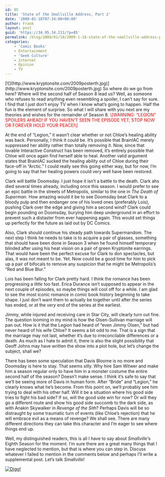 ```yaml
---
id: 85
title: 'State of the Smallville Address, Part 2'
date: '2009-01-18T07:34:00+00:00'
author: Frank
layout: post
guid: 'https://34.95.34.211/?p=85'
permalink: /blog/2009/01/18/2009-1-18-state-of-the-smallville-address-part-2-html/
categories:
    - 'Comic Books'
    - Entertainment
    - 'Geek Culture'
    - Internet
    - Opinion
    - TV
---
```


<div src="v5">[![](http://www.kryptonsite.com/2009posterth.jpg)](http://www.kryptonsite.com/2009posterth.jpg)  
So where do we go from here? Where will the second half of Season 8 lead us? Well, as someone who refuses to read anything even resembling a spoiler, I can’t say for sure. I find that I just don’t enjoy TV when I know what’s going to happen. Half the fun is the element of surprise. So what I will share with you next are my theories and wishes for the remainder of Season 8. <span style="color: rgb(255, 0, 0);">\[WARNING: “LEGION” SPOILERS AHEAD! IF YOU HAVEN’T SEEN THE EPISODE YET, STOP NOW OR FOREVER HOLD YOUR PEACE!\]</span>

At the end of “Legion,” it wasn’t clear whether or not Chloe’s healing ability was back. Personally, I think it could be. It’s possible that BrainIAC merely suppressed her ability rather than totally removing it. Now, since that lovable Interactive Construct has been removed, it’s entirely possible that Chloe will once again find herself able to heal. Another valid argument states that BrainIAC sucked the healing ability out of Chloe during their face-off in “Arctic.” I could really see this going either way, but for now, I’m going to say that her healing powers could very well have been restored.

Clark will battle Doomsday. I just hope it isn’t a battle to the death. Clark ahs died several times already, including once this season. I would prefer to see an epic battle in the streets of Metropolis, similar to the one in <span style="font-style: italic;">The Death of Superman</span>.<span style="font-style: italic;"> </span>How amazing would it be to see Doomsday beat Clark to a bloody pulp and then endanger one of his loved ones (preferably Lois), pushing Clark over the edge and giving him a second wind? Clark could begin pounding on Doomsday, burying him deep underground in an effort to prevent such a distaster from ever happening again. This would set things up perfectly for the future as laid out by DC Comics.

Also, Clark should continue his steady path towards Supermandom. The next step I think he needs to take is to acquire a pair of glasses, something that should have been done in Season 3 when he found himself temporary blinded after using his heat vision on a pair of green Kryptonite earrings. That would have been the perfect excuse for Clark to don spectacles, but alas, it was not meant to be. Yet. Now could be a good time for him to pick up a pair of bifocals to remove any suspicion that he might be Metropolis’s “Red and Blue Blur.”

Lois has been falling for Clark pretty hard. I think the romance has been progressing a <span style="font-style: italic;">little</span> too fast. Erica Durance isn’t supposed to appear in the next couple of episodes, so maybe things will cool off for a while. I am glad to see the most iconic romance in comic book history beginning to take shape. I just don’t want them to actually be together until after the series has ended, or at the <span style="font-style: italic;">very</span> end of the series at the earliest.

Jimmy, while injured and receiving care in Star City, will clearly turn out fine. The question looming in my mind is how the Olsen-Sullivan marriage will pan out. How is it that the Legion had heard of “even Jimmy Olsen,” but had never heard of his wife Chloe? It seems a bit odd to me. That is a sign that the marriage may not last, whether it’s due to irreconcilable differences or a death. As much as I hate to admit it, there is also the slight possibility that Geoff Johns may have written the show into a plot hole, but let’s change the subject, shall we?

There has been some speculation that Davis Bloome is no more and Doomsday is here to stay. That seems silly. Why hire Sam Witwer and make him a season regular only to have him in a monster costume the entire second half of the season? Doesn’t make sense. I think it’s safe to say that we’ll be seeing more of Davis in human form. After “Bride” and “Legion,” he clearly knows what he’s become. From this point on, we’ll probably see him trying to deal with his other half. Will it be a situation where his good side tries to fight his bad side? If so, will the good side win for now? Or will they go a different route and show his good side succomb to the dark side, as with Anakin Skywalker in <span style="font-style: italic;">Revenge of the Sith</span>? Perhaps Davis will be so distraught by some traumatic turn of events (like Chloe’s rejection) that he will embrace evil as a means of revenge? We shall see. There are many different directions they can take this character and I’m eager to see where things end up.

Well, my distinguished readers, this is all I have to say about <span style="font-style: italic;">Smallville</span>‘s Eighth Season for the moment. I’m sure there are a great many things that I have neglected to mention, but that is where you can step in. Discuss whatever I failed to mention in the comments below and perhaps I’ll write a supplemental post. Let’s talk <span style="font-style: italic;">Smallville</span>!

[![Digg!](http://digg.com/img/badges/100x20-digg-button.gif)  ](http://digg.com/)

</div>